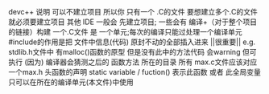 devc++ 说明 可以不建立项目 所以你 只有一个 .C的文件 
要想建立多个.C的文件 就必须要建立项目 
其他 IDE 一般会 先建立项目; 一些会有 编译+（对于整个项目的链接）构建 
一个.C文件 是 一个单元;每次的编译只能过处理一个编译单元
#include的作用是把 文件中信息(代码) 原封不动的全部插入进来 ||很重要|| 
 e.g.  stdlib.h文件中   有malloc()函数的原型 但是没有此中的方法代码 会warning 但可执行
(因为) 编译器会猜测之后的 函数方法 所在的目录
所有 max.c文件应该对应一个max.h 头函数的声明
static variable / fuction()   表示此函数 或者 此全局变量 只可以在所在的编译单元(本文件)中使用 
